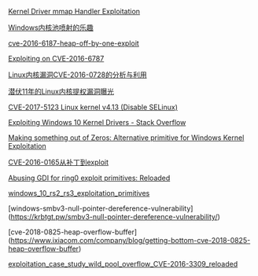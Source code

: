 [Kernel Driver mmap Handler Exploitation](https://labs.mwrinfosecurity.com/assets/BlogFiles/mwri-mmap-exploitation-whitepaper-2017-09-18.pdf)

[Windows内核池喷射的乐趣](http://bobao.360.cn/learning/detail/4439.html)

[cve-2016-6187-heap-off-by-one-exploit](http://cyseclabs.com/blog/cve-2016-6187-heap-off-by-one-exploit)

[Exploiting on CVE-2016-6787](https://hardenedlinux.github.io/system-security/2017/10/16/Exploiting-on-CVE-2016-6787.html)

[Linux内核漏洞CVE-2016-0728的分析与利用](http://bobao.360.cn/learning/detail/2576.html)

[潜伏11年的Linux内核提权漏洞曝光 ](http://www.freebuf.com/news/127620.html)

[CVE-2017-5123 Linux kernel v4.13 (Disable SELinux)](http://www.openwall.com/lists/oss-security/2017/10/25/2)

[Exploiting Windows 10 Kernel Drivers - Stack Overflow](https://blog.xpnsec.com/hevd-stack-overflow/)

[Making something out of Zeros: Alternative primitive for Windows Kernel Exploitation](https://www.coresecurity.com/blog/making-something-out-zeros-alternative-primitive-windows-kernel-exploitation)

[CVE-2016-0165从补丁到exploit](https://www.anquanke.com/post/id/93105)

[Abusing GDI for ring0 exploit primitives: Reloaded](https://www.coresecurity.com/publication/abusing-gdi-ring0-exploit-primitives-reloaded)

[windows_10_rs2_rs3_exploitation_primitives](https://census-labs.com/media/windows_10_rs2_rs3_exploitation_primitives.pdf)

[windows-smbv3-null-pointer-dereference-vulnerability] (https://krbtgt.pw/smbv3-null-pointer-dereference-vulnerability/)

[cve-2018-0825-heap-overflow-buffer] (https://www.ixiacom.com/company/blog/getting-bottom-cve-2018-0825-heap-overflow-buffer)

[exploitation_case_study_wild_pool_overflow_CVE-2016-3309_reloaded](https://siberas.de/blog/2017/10/05/exploitation_case_study_wild_pool_overflow_CVE-2016-3309_reloaded.html)

